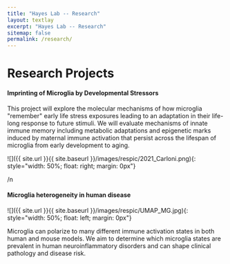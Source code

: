 ```yaml
---
title: "Hayes Lab -- Research"
layout: textlay
excerpt: "Hayes Lab -- Research"
sitemap: false
permalink: /research/
---
```


# Research Projects

#### Imprinting of Microglia by Developmental Stressors

This project will explore the molecular mechanisms of how microglia "remember" early life stress exposures leading to an adaptation in their life-long response to future stimuli. We will evaluate mechanisms of innate immune memory including metabolic adaptations and epigenetic marks induced by maternal immune activation that persist across the lifespan of microglia from early development to aging.

![]({{ site.url }}{{ site.baseurl }}/images/respic/2021_Carloni.png){: style="width: 50%; float: right; margin: 0px"}

/n

#### Microglia heterogeneity in human disease
![]({{ site.url }}{{ site.baseurl }}/images/respic/UMAP_MG.jpg){: style="width: 50%; float: left; margin: 0px"}

Microglia can polarize to many different immune activation states in both human and mouse models. We aim to determine which microglia states are prevalent in human neuroinflammatory disorders and can shape clinical pathology and disease risk. 
